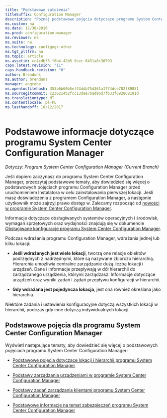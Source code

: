 ```yaml
---
title: "Podstawowe założenia"
titleSuffix: Configuration Manager
description: "Poznaj podstawowe pojęcia dotyczące programu System Center Configuration Manager."
ms.custom: na
ms.date: 12/30/2016
ms.prod: configuration-manager
ms.reviewer: na
ms.suite: na
ms.technology: configmgr-other
ms.tgt_pltfrm: na
ms.topic: article
ms.assetid: cc4cdb35-f0b4-42b5-9cec-6431a8c30793
caps.latest.revision: "11"
caps.handback.revision: "0"
author: Brenduns
ms.author: brenduns
manager: angrobe
ms.openlocfilehash: 353b6b60b5ef43ddb75d361a1774dce782f89851
ms.sourcegitcommit: c236214b2fcc13dae7bad96d7fb33f692868191d
ms.translationtype: MT
ms.contentlocale: pl-PL
ms.lasthandoff: 10/12/2017
---
```

# <a name="fundamentals-of-system-center-configuration-manager"></a>Podstawowe informacje dotyczące programu System Center Configuration Manager

*Dotyczy: Program System Center Configuration Manager (Current Branch)*

Jeśli dopiero zaczynasz do programu System Center Configuration Manager, przeczytaj podstawowe tematy, aby dowiedzieć się więcej o podstawowych pojęciach programu Configuration Manager przed uruchomieniem Instalatora w celu zainstalowania pierwszej lokacji. Jeśli masz doświadczenia z programem Configuration Manager, a następnie użytkownik może zajrzyj prawo dostęp w. Zalecamy rozpocząć od [nowości w programie System Center Configuration Manager](/sccm/core/plan-design/changes/what-has-changed-from-configuration-manager-2012).  

 Informacje dotyczące obsługiwanych systemów operacyjnych i środowisk, wymagań sprzętowych oraz wydajności znajdują się w dokumencie [Obsługiwane konfiguracje programu System Center Configuration Manager](../../core/plan-design/configs/supported-configurations.md).  

 Podczas wdrażania programu Configuration Manager, wdrażania jednej lub kilku lokacji:  

-   **Jeśli wdrażanych jest wiele lokacji**, tworzą one relacje obiektów podrzędnych z nadrzędnymi, które są nazywane zbiorczo hierarchią. Hierarchia umożliwia centralne zarządzanie dużą liczbą lokacji i urządzeń.  Dane i informacje przepływają w dół hierarchii do zarządzanego urządzenia, którymi zarządzasz. Informacje dotyczące urządzeń oraz wyniki zadań i żądań przepływu konfiguracji w hierarchii.  

-   **Gdy wdrażana jest pojedyncza lokacja**, jest ona również określana jako hierarchia.  

 Niektóre zadania i ustawienia konfiguracyjne dotyczą wszystkich lokacji w hierarchii, podczas gdy inne dotyczą indywidualnych lokacji.  

## <a name="fundamental-concepts-for-system-center-configuration-manager"></a>Podstawowe pojęcia dla programu System Center Configuration Manager
Wyświetl następujące tematy, aby dowiedzieć się więcej o podstawowych pojęciach programu System Center Configuration Manager:  

-   [Podstawowe pojęcia dotyczące lokacji i hierarchii programu System Center Configuration Manager](../../core/understand/fundamentals-of-sites-and-hierarchies.md)  

-   [Podstawy zarządzania urządzeniami w programie System Center Configuration Manager](../../core/understand/fundamentals-of-managing-devices.md)  

-   [Podstawy zadań zarządzania klientami programu System Center Configuration Manager](../../core/understand/fundamentals-of-client-management-tasks.md)  

-   [Podstawowe informacje na temat zabezpieczeń programu System Center Configuration Manager](../../core/understand/fundamentals-of-security.md)  
